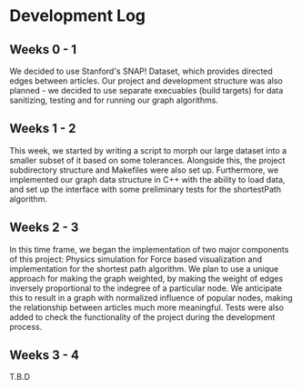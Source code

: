# Development Log

## Weeks 0 - 1

We decided to use Stanford's SNAP! Dataset, which provides directed edges between articles. Our project and development structure was also planned - we decided to use separate execuables (build targets) for data sanitizing, testing and for running our graph algorithms. 

## Weeks 1 - 2

This week, we started by writing a script to morph our large dataset into a smaller subset of it based on some tolerances. 
Alongside this, the project subdirectory structure and Makefiles were also set up.
Furthermore, we implemented our graph data structure in C++ with the ability to load data, and set up the interface with some preliminary tests for the shortestPath algorithm.

## Weeks 2 - 3

In this time frame, we began the implementation of two major components of this project: Physics simulation for Force based visualization and implementation for the shortest path algorithm. We plan to use a unique approach for making the graph weighted, by making the weight of edges inversely proportional to the indegree of a particular node. We anticipate this to result in a graph with normalized influence of popular nodes, making the relationship between articles much more meaningful. Tests were also added to check the functionality of the project during the development process.

## Weeks 3 - 4 

T.B.D